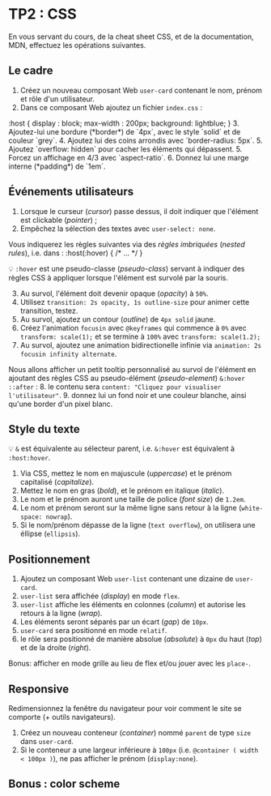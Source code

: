 <!DOCTYPE html>
<html lang="fr">
    <head>
        <meta charset="utf8"/>
        <title>TP2 (TW)</title>
        <meta name="color-scheme" content="dark light">
        <meta name="viewport" content="width=device-width, initial-scale=1"/>
        <link   href="/skeleton/index.css"  rel="stylesheet">
        <script  src="/skeleton/index.js"  type="module"     blocking="render" async></script>
    </head>
    <body>
        <main>

# TP2 : CSS

En vous servant du cours, de la cheat sheet CSS, et de la documentation, MDN, effectuez les opérations suivantes.

## Le cadre

1. Créez un nouveau composant Web `user-card` contenant le nom, prénom et rôle d'un utilisateur.
2. Dans ce composant Web ajoutez un fichier `index.css` :
<css-code class="block">
:host {
    display   : block;
    max-width : 200px;
    background: lightblue;
}
</css-code>
3. Ajoutez-lui une bordure (*border*) de `4px`, avec le style `solid` et de couleur `grey`.
4. Ajoutez lui des coins arrondis avec `border-radius: 5px`.
5. Ajoutez `overflow: hidden` pour cacher les éléments qui dépassent.
5. Forcez un affichage en 4/3 avec `aspect-ratio`.
6. Donnez lui une marge interne (*padding*) de `1em`.

## Événements utilisateurs

1. Lorsque le curseur (*cursor*) passe dessus, il doit indiquer que l'élément est clickable (*pointer*) ;
2. Empêchez la sélection des textes avec `user-select: none`.


Vous indiquerez les règles suivantes via des *règles imbriquées* (*nested rules*), i.e. dans :
<css-code class="block">
:host(:hover) {
    /* ... */
}
</css-code>

💡 `:hover` est une pseudo-classe (*pseudo-class*) servant à indiquer des règles CSS à appliquer lorsque l'élément est survolé par la souris.

3. Au survol, l'élément doit devenir opaque (*opacity*) à `50%`.
4. Utilisez `transition: 2s opacity, 1s outline-size` pour animer cette transition, testez.
5. Au survol, ajoutez un contour (*outline*) de `4px solid` jaune. 
6. Créez l'animation `focusin` avec `@keyframes` qui commence à `0%` avec `transform: scale(1);` et se termine à `100%` avec `transform: scale(1.2);`
7. Au survol, ajoutez une animation bidirectionelle infinie via `animation: 2s focusin infinity alternate`.

Nous allons afficher un petit tooltip personnalisé au survol de l'élément en ajoutant des règles CSS au pseudo-élément (*pseudo-element*) `&:hover ::after` :
8. le contenu sera `content: "Cliquez pour visualiser l'utilisateur"`.
9. donnez lui un fond noir et une couleur blanche, ainsi qu'une border d'un pixel blanc.

## Style du texte

💡 `&` est équivalente au sélecteur parent, i.e. `&:hover` est équivalent à `:host:hover`.<br/>

1. Via CSS, mettez le nom en majuscule (*uppercase*) et le prénom capitalisé (*capitalize*).
2. Mettez le nom en gras (*bold*), et le prénom en italique (*italic*).
3. Le nom et le prénom auront une taille de police (*font size*) de `1.2em`.
4. Le nom et prénom seront sur la même ligne sans retour à la ligne (`white-space: nowrap`).
5. Si le nom/prénom dépasse de la ligne (`text overflow`), on utilisera une éllipse (`ellipsis`).

## Positionnement

1. Ajoutez un composant Web `user-list` contenant une dizaine de `user-card`.
2. `user-list` sera affichée (*display*) en mode `flex`.
3. `user-list` affiche les éléments en colonnes (*column*) et autorise les retours à la ligne (*wrap*).
4. Les éléments seront séparés par un écart (*gap*) de `10px`.
5. `user-card` sera positionné en mode `relatif`.
6. le rôle sera positionné de manière absolue (*absolute*) à `0px` du haut (*top*) et de la droite (*right*).

Bonus: afficher en mode grille au lieu de flex et/ou jouer avec les `place-`.

## Responsive

Redimensionnez la fenêtre du navigateur pour voir comment le site se comporte (+ outils navigateurs).

1. Créez un nouveau conteneur (*container*) nommé `parent` de type `size` dans `user-card`.
2. Si le conteneur a une largeur inférieure à `100px` (i.e. `@container ( width < 100px )`), ne pas afficher le prénom (`display:none`).
                
## Bonus : color scheme

</main>
    </body>
</html>